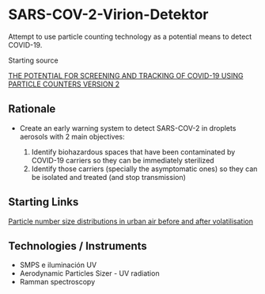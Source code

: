 # SARS-COV-2-Virion-Detektor
Attempt to use particle counting technology as a potential means to detect COVID-19.

Starting source

[THE POTENTIAL FOR SCREENING AND TRACKING OF COVID-19 USING PARTICLE COUNTERS VERSION 2](https://necsi.edu/the-potential-for-screening-and-tracking-of-covid19-using-particle-counters)

## Rationale

* Create an early warning system to detect SARS-COV-2 in droplets aerosols with 2 main objectives:

  1) Identify biohazardous spaces that have been contaminated by COVID-19 carriers so they can be immediately sterilized
  2) Identify those carriers (specially the asymptomatic ones) so they can be isolated and treated (and stop transmission)

## Starting Links

[Particle number size distributions in urban air before and after volatilisation](https://www.atmos-chem-phys.net/10/4643/2010/)

## Technologies / Instruments

* SMPS e iluminación UV
* Aerodynamic Particles Sizer - UV radiation
* Ramman spectroscopy

